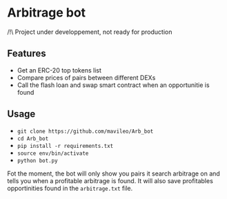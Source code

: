 # Arbitrage bot

/!\ Project under developpement, not ready for production

## Features

* Get an ERC-20 top tokens list
* Compare prices of pairs between different DEXs
* Call the flash loan and swap smart contract when an opportunitie is found

## Usage

* `git clone https://github.com/mavileo/Arb_bot`
* `cd Arb_bot`
* `pip install -r requirements.txt`
* `source env/bin/activate`
* `python bot.py`

Fot the moment, the bot will only show you pairs it search arbitrage on and tells you when a profitable arbitrage is found.
It will also save profitables opportinities found in the `arbitrage.txt` file.
